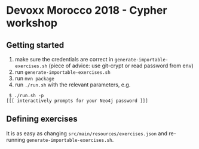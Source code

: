 # Devoxx Morocco 2018 - Cypher workshop

## Getting started

 1. make sure the credentials are correct in `generate-importable-exercises.sh` (piece of advice: use git-crypt or read password from env)
 1. run `generate-importable-exercises.sh`
 1. run `mvn package`
 1. run `./run.sh` with the relevant parameters, e.g.
```shell
 $ ./run.sh -p
[[[ interactively prompts for your Neo4j password ]]]
```

## Defining exercises

It is as easy as changing `src/main/resources/exercises.json`
and re-running `generate-importable-exercises.sh`.
